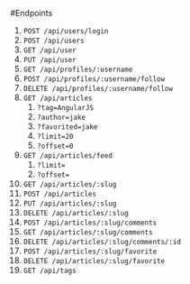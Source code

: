 #Endpoints

1. `POST /api/users/login`
1. `POST /api/users`
1. `GET /api/user`
1. `PUT /api/user`
1. `GET /api/profiles/:username`
1. `POST /api/profiles/:username/follow`
1. `DELETE /api/profiles/:username/follow`
1. `GET /api/articles`
    1. `?tag=AngularJS`
    1. `?author=jake`
    1. `?favorited=jake`
    1. `?limit=20`
    1. `?offset=0`
1. `GET /api/articles/feed`
    1. `?limit=`
    1. `?offset=`
1. `GET /api/articles/:slug`
1. `POST /api/articles`
1. `PUT /api/articles/:slug`
1. `DELETE /api/articles/:slug`
1. `POST /api/articles/:slug/comments`
1. `GET /api/articles/:slug/comments`
1. `DELETE /api/articles/:slug/comments/:id`
1. `POST /api/articles/:slug/favorite`
1. `DELETE /api/articles/:slug/favorite`
1. `GET /api/tags`
